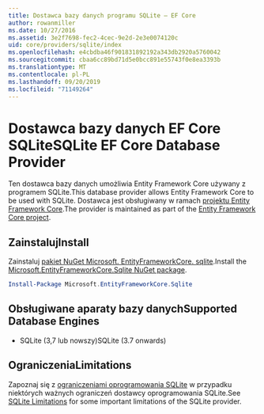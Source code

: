 ```yaml
---
title: Dostawca bazy danych programu SQLite — EF Core
author: rowanmiller
ms.date: 10/27/2016
ms.assetid: 3e2f7698-fec2-4cec-9e2d-2e3e0074120c
uid: core/providers/sqlite/index
ms.openlocfilehash: e4cbdba46f901831892192a343db2920a5760042
ms.sourcegitcommit: cbaa6cc89bd71d5e0bcc891e55743f0e8ea3393b
ms.translationtype: MT
ms.contentlocale: pl-PL
ms.lasthandoff: 09/20/2019
ms.locfileid: "71149264"
---
```

# <a name="sqlite-ef-core-database-provider"></a><span data-ttu-id="67467-102">Dostawca bazy danych EF Core SQLite</span><span class="sxs-lookup"><span data-stu-id="67467-102">SQLite EF Core Database Provider</span></span>

<span data-ttu-id="67467-103">Ten dostawca bazy danych umożliwia Entity Framework Core używany z programem SQLite.</span><span class="sxs-lookup"><span data-stu-id="67467-103">This database provider allows Entity Framework Core to be used with SQLite.</span></span> <span data-ttu-id="67467-104">Dostawca jest obsługiwany w ramach [projektu Entity Framework Core](https://github.com/aspnet/EntityFrameworkCore).</span><span class="sxs-lookup"><span data-stu-id="67467-104">The provider is maintained as part of the [Entity Framework Core project](https://github.com/aspnet/EntityFrameworkCore).</span></span>

## <a name="install"></a><span data-ttu-id="67467-105">Zainstaluj</span><span class="sxs-lookup"><span data-stu-id="67467-105">Install</span></span>

<span data-ttu-id="67467-106">Zainstaluj [pakiet NuGet Microsoft. EntityFrameworkCore. sqlite](https://www.nuget.org/packages/Microsoft.EntityFrameworkCore.Sqlite/).</span><span class="sxs-lookup"><span data-stu-id="67467-106">Install the [Microsoft.EntityFrameworkCore.Sqlite NuGet package](https://www.nuget.org/packages/Microsoft.EntityFrameworkCore.Sqlite/).</span></span>

``` powershell
Install-Package Microsoft.EntityFrameworkCore.Sqlite
```

## <a name="supported-database-engines"></a><span data-ttu-id="67467-107">Obsługiwane aparaty bazy danych</span><span class="sxs-lookup"><span data-stu-id="67467-107">Supported Database Engines</span></span>

* <span data-ttu-id="67467-108">SQLite (3,7 lub nowszy)</span><span class="sxs-lookup"><span data-stu-id="67467-108">SQLite (3.7 onwards)</span></span>

## <a name="limitations"></a><span data-ttu-id="67467-109">Ograniczenia</span><span class="sxs-lookup"><span data-stu-id="67467-109">Limitations</span></span>

<span data-ttu-id="67467-110">Zapoznaj się z [ograniczeniami oprogramowania SQLite](limitations.md) w przypadku niektórych ważnych ograniczeń dostawcy oprogramowania SQLite.</span><span class="sxs-lookup"><span data-stu-id="67467-110">See [SQLite Limitations](limitations.md) for some important limitations of the SQLite provider.</span></span>
